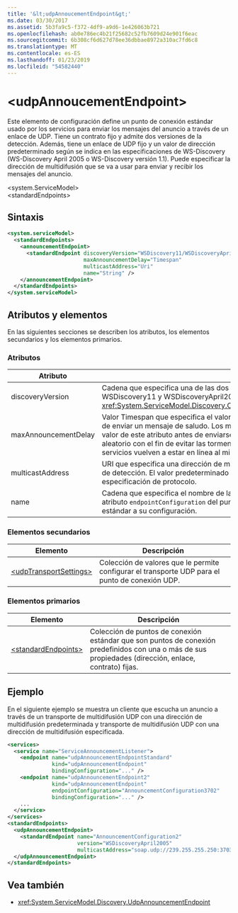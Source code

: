 ```yaml
---
title: '&lt;udpAnnoucementEndpoint&gt;'
ms.date: 03/30/2017
ms.assetid: 5b3fa9c5-f372-4df9-a9d6-1e426063b721
ms.openlocfilehash: ab0e786ec4b21f25682c52fb7609d24e901f6eac
ms.sourcegitcommit: 6b308cf6d627d78ee36dbbae8972a310ac7fd6c8
ms.translationtype: MT
ms.contentlocale: es-ES
ms.lasthandoff: 01/23/2019
ms.locfileid: "54582440"
---
```

# <a name="ltudpannoucementendpointgt"></a>&lt;udpAnnoucementEndpoint&gt;
Este elemento de configuración define un punto de conexión estándar usado por los servicios para enviar los mensajes del anuncio a través de un enlace de UDP. Tiene un contrato fijo y admite dos versiones de la detección. Además, tiene un enlace de UDP fijo y un valor de dirección predeterminado según se indica en las especificaciones de WS-Discovery (WS-Discovery April 2005 o WS-Discovery versión 1.1). Puede especificar la dirección de multidifusión que se va a usar para enviar y recibir los mensajes del anuncio.  
  
\<system.ServiceModel>  
\<standardEndpoints>  
  
## <a name="syntax"></a>Sintaxis  
  
```xml  
<system.serviceModel>
  <standardEndpoints>
    <announcementEndpoint>
      <standardEndpoint discoveryVersion="WSDiscovery11/WSDiscoveryApril2005"
                        maxAnnouncementDelay="Timespan"
                        multicastAddress="Uri"
                        name="String" />
    </announcementEndpoint>
  </standardEndpoints>
</system.serviceModel>
```  
  
## <a name="attributes-and-elements"></a>Atributos y elementos  
 En las siguientes secciones se describen los atributos, los elementos secundarios y los elementos primarios.  
  
### <a name="attributes"></a>Atributos  
  
|Atributo|Descripción|  
|---------------|-----------------|  
|discoveryVersion|Cadena que especifica una de las dos versiones del protocolo WS-Discovery. Los valores válidos son WSDiscovery11 y WSDiscoveryApril2005. Este valor es del tipo <xref:System.ServiceModel.Discovery.Configuration.AnnouncementEndpointElement.DiscoveryVersion>.|  
|maxAnnouncementDelay|Valor Timespan que especifica el valor máximo del tiempo que el protocolo Discovery esperará antes de enviar un mensaje de saludo. Los mensajes esperarán un valor de tiempo aleatorio entre 0 y el valor de este atributo antes de enviarse. Este atributo se utiliza para establecer un retraso pequeño y aleatorio con el fin de evitar las tormentas de red cuando se pierde la conexión de una red y todos los servicios vuelven a estar en línea al mismo tiempo.|  
|multicastAddress|URI que especifica una dirección de multidifusión que se va a usar para enviar y recibir los mensajes de detección. El valor predeterminado es la dirección de multidifusión como compatible con la especificación de protocolo.|  
|name|Cadena que especifica el nombre de la configuración del extremo estándar. El nombre se utiliza en el atributo `endpointConfiguration` del punto de conexión del servicio para vincular un punto de conexión estándar a su configuración.|  
  
### <a name="child-elements"></a>Elementos secundarios  
  
|Elemento|Descripción|  
|-------------|-----------------|  
|[\<udpTransportSettings>](../../../../../docs/framework/configure-apps/file-schema/wcf/udptransportsettings.md)|Colección de valores que le permite configurar el transporte UDP para el punto de conexión UDP.|  
  
### <a name="parent-elements"></a>Elementos primarios  
  
|Elemento|Descripción|  
|-------------|-----------------|  
|[\<standardEndpoints>](../../../../../docs/framework/configure-apps/file-schema/wcf/standardendpoints.md)|Colección de puntos de conexión estándar que son puntos de conexión predefinidos con una o más de sus propiedades (dirección, enlace, contrato) fijas.|  
  
## <a name="example"></a>Ejemplo  
 En el siguiente ejemplo se muestra un cliente que escucha un anuncio a través de un transporte de multidifusión UDP con una dirección de multidifusión predeterminada y transporte de multidifusión UDP con una dirección de multidifusión especificada.  
  
```xml  
<services>
  <service name="ServiceAnnouncementListener">
    <endpoint name="udpAnnouncementEndpointStandard"
              kind="udpAnnouncementEndpoint"
              bindingConfiguration="..." />
    <endpoint name="udpAnnouncementEndpoint2"
              kind="udpAnnouncementEndpoint"
              endpointConfiguration="AnnouncementConfiguration3702"
              bindingConfiguration="..." />
    ...
  </service>
</services>
<standardEndpoints>
  <udpAnnouncementEndpoint>
    <standardEndpoint name="AnnouncementConfiguration2"
                      version="WSDiscoveryApril2005"
                      multicastAddress="soap.udp://239.255.255.250:3703"/>
  </udpAnnouncementEndpoint>
</standardEndpoints>
```  
  
## <a name="see-also"></a>Vea también
- <xref:System.ServiceModel.Discovery.UdpAnnouncementEndpoint>
